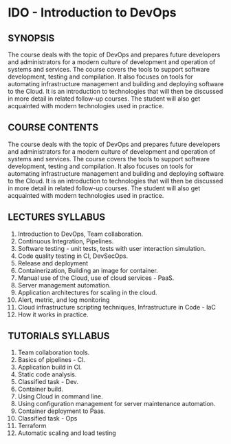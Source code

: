 # IDO - Introduction to DevOps

## SYNOPSIS
The course deals with the topic of DevOps and prepares future developers and administrators for a modern culture of development and operation of systems and services. The course covers the tools to support software development, testing and compilation. It also focuses on tools for automating infrastructure management and building and deploying software to the Cloud. It is an introduction to technologies that will then be discussed in more detail in related follow-up courses. The student will also get acquainted with modern technologies used in practice.

## COURSE CONTENTS
The course deals with the topic of DevOps and prepares future developers and administrators for a modern culture of development and operation of systems and services. The course covers the tools to support software development, testing and compilation. It also focuses on tools for automating infrastructure management and building and deploying software to the Cloud. It is an introduction to technologies that will then be discussed in more detail in related follow-up courses. The student will also get acquainted with modern technologies used in practice.

## LECTURES SYLLABUS
1. Introduction to DevOps, Team collaboration.
2. Continuous Integration, Pipelines.
3. Software testing - unit tests, tests with user interaction simulation.
4. Code quality testing in CI, DevSecOps.
5. Release and deployment
6. Containerization, Building an image for container.
7. Manual use of the Cloud, use of cloud services - PaaS.
8. Server management automation.
9. Application architectures for scaling in the cloud.
10. Alert, metric, and log monitoring
11. Cloud infrastructure scripting techniques, Infrastructure in Code - IaC
12. How it works in practice.

## TUTORIALS SYLLABUS
1. Team collaboration tools.
2. Basics of pipelines - CI.
3. Application build in CI.
4. Static code analysis.
5. Classified task - Dev.
6. Container build.
7. Using Cloud in command line.
8. Using configuration management for server maintenance automation.
9. Container deployment to Paas.
10. Classified task - Ops
11. Terraform
12. Automatic scaling and load testing